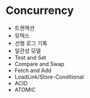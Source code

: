 # Concurrency



* 트랜잭션
* 뮤텍스
* 선행 로그 기록
* 일관성 모델
* Test and Set
* Compare and Swap
* Fetch and Add
* LoadLink/Store-Conditional
* ACID
* ATOMIC



